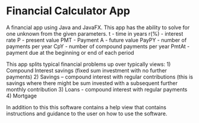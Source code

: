 # Financial Calculator App
A financial app using Java and JavaFX. This app has the ability to solve for one unknown from the given parameters.
    t - time in years
    r(%) - interest rate
    P - present value
    PMT - Payment
    A - future value
    PayPY - number of payments per year
    CpY - number of compound payments per year
    PmtAt - payment due at the beginning or end of each period
 
 This app splits typical financial problems up over typically views: 
    1)  Compound Interest savings (fixed sum investment with no further payments) 
    2)  Savings – compound interest with regular contributions (this is savings where 
there might be sum invested with a subsequent further monthly contribution 
    3)  Loans - compound interest with regular payments 
    4)  Mortgage 
  
  In addition to this this software contains a help view that contains instructions and guidance to the user on how to use the software.

